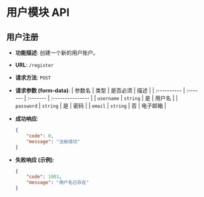 # 用户模块 API

## 用户注册

* **功能描述**: 创建一个新的用户账户。
* **URL**: `/register`
* **请求方法**: `POST`
* **请求参数 (form-data)**:
  | 参数名      | 类型     | 是否必须 | 描述             |
  | :---------- | :------- | :------- | :--------------- |
  | `username`  | `string` | 是       | 用户名           |
  | `password`  | `string` | 是       | 密码             |
  | `email`     | `string` | 否       | 电子邮箱         |

* **成功响应**:
    ```json
    {
        "code": 0,
        "message": "注册成功"
    }
    ```

* **失败响应 (示例)**:
    ```json
    {
        "code": 1001,
        "message": "用户名已存在"
    }
    ```